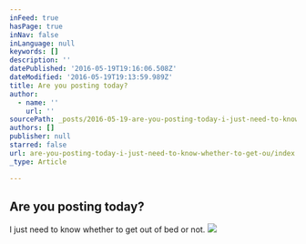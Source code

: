 ```yaml
---
inFeed: true
hasPage: true
inNav: false
inLanguage: null
keywords: []
description: ''
datePublished: '2016-05-19T19:16:06.508Z'
dateModified: '2016-05-19T19:13:59.989Z'
title: Are you posting today?
author:
  - name: ''
    url: ''
sourcePath: _posts/2016-05-19-are-you-posting-today-i-just-need-to-know-whether-to-get-ou.md
authors: []
publisher: null
starred: false
url: are-you-posting-today-i-just-need-to-know-whether-to-get-ou/index.html
_type: Article

---
```

## Are you posting today?

I just need to know whether to get out of bed or not.
![](https://the-grid-user-content.s3-us-west-2.amazonaws.com/e47dfc34-2134-4638-8e4a-52156747a5c7.jpg)